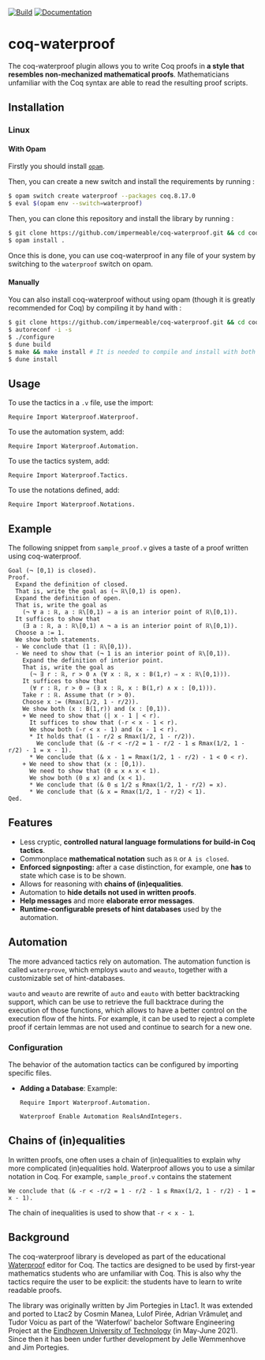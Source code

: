 [![Build](https://github.com/impermeable/coq-waterproof/actions/workflows/build.yml/badge.svg)](https://github.com/BalthazarPatiachvili/coq-waterproof/actions/workflows/build.yml)
[![Documentation](https://github.com/impermeable/coq-waterproof/actions/workflows/doc.yml/badge.svg)](https://balthazarpatiachvili.github.io/coq-waterproof/coq-waterproof/)

# coq-waterproof

The coq-waterproof plugin allows you to write Coq proofs in **a style that resembles non-mechanized mathematical proofs**.
Mathematicians unfamiliar with the Coq syntax are able to read the resulting proof scripts.

## Installation


### Linux

#### With Opam

Firstly you should install [`opam`](https://opam.ocaml.org/).

Then, you can create a new switch and install the requirements by running :

```bash
$ opam switch create waterproof --packages coq.8.17.0
$ eval $(opam env --switch=waterproof)
```

Then, you can clone this repository and install the library by running :

```bash
$ git clone https://github.com/impermeable/coq-waterproof.git && cd coq-waterproof
$ opam install .
```

Once this is done, you can use coq-waterproof in any file of your system by switching to the `waterproof` switch on opam.

#### Manually

You can also install coq-waterproof without using opam (though it is greatly recommended for Coq) by compiling it by hand with :

```bash
$ git clone https://github.com/impermeable/coq-waterproof.git && cd coq-waterproof
$ autoreconf -i -s
$ ./configure
$ dune build
$ make && make install # It is needed to compile and install with both `dune` and `make`
$ dune install
```

## Usage
To use the tactics in a `.v` file, use the import:
```coq
Require Import Waterproof.Waterproof.
```

To use the automation system, add:
```coq
Require Import Waterproof.Automation.
```

To use the tactics system, add:
```coq
Require Import Waterproof.Tactics.
```

To use the notations defined, add:
```coq
Require Import Waterproof.Notations.
```

## Example
The following snippet from `sample_proof.v` gives a taste of a proof written using coq-waterproof.
```coq
Goal (¬ [0,1) is closed).
Proof.
  Expand the definition of closed.
  That is, write the goal as (¬ ℝ\[0,1) is open).
  Expand the definition of open.
  That is, write the goal as 
    (¬ ∀ a : ℝ, a : ℝ\[0,1) ⇒ a is an interior point of ℝ\[0,1)).
  It suffices to show that
    (∃ a : ℝ, a : ℝ\[0,1) ∧ ¬ a is an interior point of ℝ\[0,1)).
  Choose a := 1.
  We show both statements.
  - We conclude that (1 : ℝ\[0,1)).
  - We need to show that (¬ 1 is an interior point of ℝ\[0,1)).
    Expand the definition of interior point.
    That is, write the goal as
      (¬ ∃ r : ℝ, r > 0 ∧ (∀ x : ℝ, x : B(1,r) ⇒ x : ℝ\[0,1))).
    It suffices to show that
      (∀ r : ℝ, r > 0 ⇒ (∃ x : ℝ, x : B(1,r) ∧ x : [0,1))).
    Take r : ℝ. Assume that (r > 0).
    Choose x := (Rmax(1/2, 1 - r/2)).
    We show both (x : B(1,r)) and (x : [0,1)).
    + We need to show that (| x - 1 | < r).
      It suffices to show that (-r < x - 1 < r).
      We show both (-r < x - 1) and (x - 1 < r).
      * It holds that (1 - r/2 ≤ Rmax(1/2, 1 - r/2)).
        We conclude that (& -r < -r/2 = 1 - r/2 - 1 ≤ Rmax(1/2, 1 - r/2) - 1 = x - 1).
      * We conclude that (& x - 1 = Rmax(1/2, 1 - r/2) - 1 < 0 < r).
    + We need to show that (x : [0,1)).
      We need to show that (0 ≤ x ∧ x < 1).
      We show both (0 ≤ x) and (x < 1).
      * We conclude that (& 0 ≤ 1/2 ≤ Rmax(1/2, 1 - r/2) = x).
      * We conclude that (& x = Rmax(1/2, 1 - r/2) < 1).
Qed.
```

## Features

* Less cryptic, **controlled natural language formulations for build-in Coq tactics**.
* Commonplace **mathematical notation** such as `ℝ` or `A is closed`.
* **Enforced signposting:** after a case distinction, for example, one **has** to state which case is to be shown.
* Allows for reasoning with **chains of (in)equalities**.
* Automation to **hide details not used in written proofs**.
* **Help messages** and more **elaborate error messages**.
* **Runtime-configurable presets of hint databases** used by the automation.

## Automation

The more advanced tactics rely on automation. The automation function is called `waterprove`, which employs `wauto` and `weauto`, together with a customizable set of hint-databases.

`wauto` and `weauto` are rewrite of `auto` and `eauto` with better backtracking support, which can be use to retrieve the full backtrace during the execution of those functions, which allows to have a better control on the execution flow of the hints. For example, it can be used to reject a complete proof if certain lemmas are not used and continue to search for a new one.  

### Configuration

The behavior of the automation tactics can be configured by importing specific files.

* **Adding a Database**: Example:
    ```coq
    Require Import Waterproof.Automation.

    Waterproof Enable Automation RealsAndIntegers.
    ```



## Chains of (in)equalities
In written proofs, one often uses a chain of (in)equalities to explain why more complicated (in)equalities hold.
Waterproof allows you to use a similar notation in Coq.
For example, `sample_proof.v` contains the statement

```coq
We conclude that (& -r < -r/2 = 1 - r/2 - 1 ≤ Rmax(1/2, 1 - r/2) - 1 = x - 1).
```
The chain of inequalities is used to show that `-r < x - 1`.

## Background

The coq-waterproof library is developed as part of the educational [Waterproof](https://github.com/impermeable/waterproof) editor for Coq.
The tactics are designed to be used by first-year mathematics students who are unfamiliar with Coq. This is also why the tactics require the user to be explicit: the students have to learn to write readable proofs.

The library was originally written by Jim Portegies in Ltac1. It was extended and ported to Ltac2 by Cosmin Manea, Lulof Pirée, Adrian Vrămuleţ and Tudor Voicu as part of the 'Waterfowl' bachelor Software Engineering Project at the [Eindhoven University of Technology](https://www.tue.nl/en/) (in May-June 2021). Since then it has been under further development by Jelle Wemmenhove and Jim Portegies.

